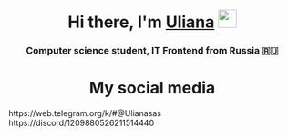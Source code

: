 <h1 align="center">Hi there, I'm <a href="https://daniilshat.ru/" target="_blank">Uliana</a> 
<img src="https://github.com/blackcater/blackcater/raw/main/images/Hi.gif" height="32"/></h1>
<h3 align="center">Computer science student, IT Frontend from Russia 🇷🇺</h3>
<h1 align="center">My social media</h1> 
<span>
  <a fa="telegram">https://web.telegram.org/k/#@Ulianasas</a>
  <a fa="discord">https://discord/1209880526211514440</a>
</span>
